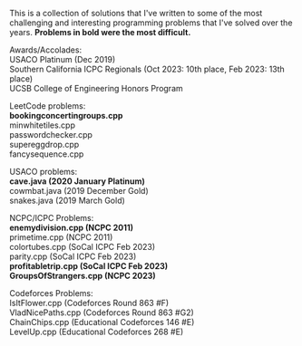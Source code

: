 This is a collection of solutions that I've written to some of the most challenging and interesting programming problems that I've solved over the years. **Problems in bold were the most difficult.**

Awards/Accolades: \
USACO Platinum (Dec 2019) \
Southern California ICPC Regionals (Oct 2023: 10th place, Feb 2023: 13th place) \
UCSB College of Engineering Honors Program 

LeetCode problems: \
**bookingconcertingroups.cpp** \
minwhitetiles.cpp \
passwordchecker.cpp \
supereggdrop.cpp \
fancysequence.cpp

USACO problems: \
**cave.java (2020 January Platinum)** \
cowmbat.java (2019 December Gold) \
snakes.java (2019 March Gold) 

NCPC/ICPC Problems: \
**enemydivision.cpp (NCPC 2011)** \
primetime.cpp (NCPC 2011) \
colortubes.cpp (SoCal ICPC Feb 2023) \
parity.cpp (SoCal ICPC Feb 2023) \
**profitabletrip.cpp (SoCal ICPC Feb 2023)** \
**GroupsOfStrangers.cpp (NCPC 2023)**

Codeforces Problems: \
IsItFlower.cpp (Codeforces Round 863 #F) \
VladNicePaths.cpp (Codeforces Round 863 #G2) \
ChainChips.cpp (Educational Codeforces 146 #E) \
LevelUp.cpp (Educational Codeforces 268 #E)

